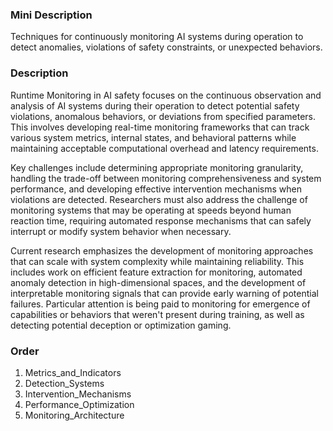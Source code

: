 ### Mini Description

Techniques for continuously monitoring AI systems during operation to detect anomalies, violations of safety constraints, or unexpected behaviors.

### Description

Runtime Monitoring in AI safety focuses on the continuous observation and analysis of AI systems during their operation to detect potential safety violations, anomalous behaviors, or deviations from specified parameters. This involves developing real-time monitoring frameworks that can track various system metrics, internal states, and behavioral patterns while maintaining acceptable computational overhead and latency requirements.

Key challenges include determining appropriate monitoring granularity, handling the trade-off between monitoring comprehensiveness and system performance, and developing effective intervention mechanisms when violations are detected. Researchers must also address the challenge of monitoring systems that may be operating at speeds beyond human reaction time, requiring automated response mechanisms that can safely interrupt or modify system behavior when necessary.

Current research emphasizes the development of monitoring approaches that can scale with system complexity while maintaining reliability. This includes work on efficient feature extraction for monitoring, automated anomaly detection in high-dimensional spaces, and the development of interpretable monitoring signals that can provide early warning of potential failures. Particular attention is being paid to monitoring for emergence of capabilities or behaviors that weren't present during training, as well as detecting potential deception or optimization gaming.

### Order

1. Metrics_and_Indicators
2. Detection_Systems
3. Intervention_Mechanisms
4. Performance_Optimization
5. Monitoring_Architecture
